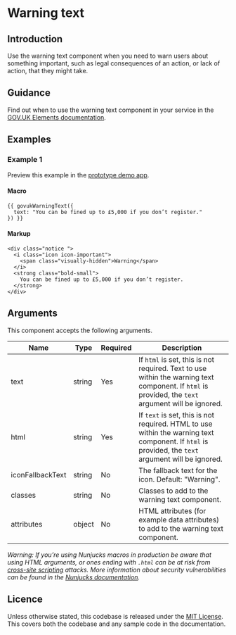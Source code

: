 # Warning text

## Introduction

Use the warning text component when you need to warn users about something important, such as legal consequences of an action, or lack of action, that they might take.

## Guidance

Find out when to use the warning text component in your service in the [GOV.UK Elements documentation](http://govuk-elements.herokuapp.com/).

## Examples

### Example 1

Preview this example in the [prototype demo app](https://govuk-prototype-kit-macros.herokuapp.com/examples/warning-text/#example-1).

#### Macro
```
{{ govukWarningText({
  text: "You can be fined up to £5,000 if you don’t register."
}) }}
```

#### Markup
```
<div class="notice ">
  <i class="icon icon-important">
    <span class="visually-hidden">Warning</span>
  </i>
  <strong class="bold-small">
    You can be fined up to £5,000 if you don’t register.
  </strong>
</div>
```

## Arguments

This component accepts the following arguments.

|Name|Type|Required|Description|
|---|---|---|---|
|text|string|Yes|If `html` is set, this is not required. Text to use within the warning text component. If `html` is provided, the `text` argument will be ignored.|
|html|string|Yes|If `text` is set, this is not required. HTML to use within the warning text component. If `html` is provided, the `text` argument will be ignored.|
|iconFallbackText|string|No|The fallback text for the icon. Default: "Warning".|
|classes|string|No|Classes to add to the warning text component.|
|attributes|object|No|HTML attributes (for example data attributes) to add to the warning text component.|

*Warning: If you’re using Nunjucks macros in production be aware that using HTML arguments, or ones ending with `.html` can be at risk from [cross-site scripting](https://en.wikipedia.org/wiki/Cross-site_scripting) attacks. More information about security vulnerabilities can be found in the [Nunjucks documentation](https://mozilla.github.io/nunjucks/api.html#user-defined-templates-warning).*

## Licence

Unless otherwise stated, this codebase is released under the [MIT License](https://github.com/whatterz/govuk-prototype-kit-macros/blob/master/LICENSE). This covers both the codebase and any sample code in the documentation.